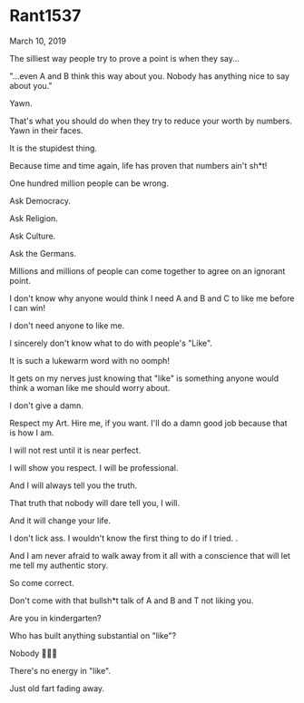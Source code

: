# Rant1537


March 10, 2019

The silliest way people try to prove a point is when they say...

"...even A and B think this way about you. Nobody has anything nice to say about you."

Yawn.

That's what you should do when they try to reduce your worth by numbers. Yawn in their faces.

It is the stupidest thing.

Because time and time again, life has proven that numbers ain't sh*t!

One hundred million people can be wrong.

Ask Democracy.

Ask Religion.

Ask Culture.

Ask the Germans.

Millions and millions of people can come together to agree on an ignorant point.

I don't know why anyone would think I need A and B and C to like me before I can win!

I don't need anyone to like me.

I sincerely don't know what to do with people's "Like".

It is such a lukewarm word with no oomph! 

It gets on my nerves just knowing that "like" is something anyone would think a woman like me should worry about.

I don't give a damn.

Respect my Art. Hire me, if you want. I'll do a damn good job because that is how I am.

I will not rest until it is near perfect.

I will show you respect. I will be professional. 

And I will always tell you the truth. 

That truth that nobody will dare tell you, I will.

And it will change your life.

I don't lick ass. I wouldn't know the first thing to do if I tried. 
.

And I am never afraid to walk away from it all with a conscience that will let me tell my authentic story.

So come correct. 

Don't come with that bullsh*t talk of A and B and T not liking you.

Are you in kindergarten?

Who has built anything substantial on "like"?

Nobody 🤷🏽‍♀️

There's no energy in "like".

Just old fart fading away.
